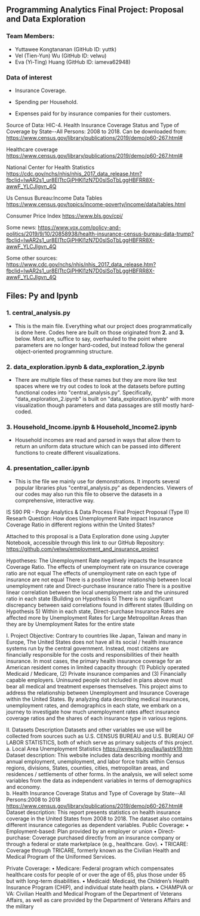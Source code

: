 ## Programming Analytics Final Project: Proposal and Data Exploration
### Team Members:
* Yuttawee Kongtananan (GitHub ID: yuttk)
* Vel (Tien-Yun) Wu (GitHub ID: velwu)
* Eva (Yi-Ting) Huang (GitHub ID: iameva62948)


### Data of interest
* Insurance Coverage.

* Spending per Household.

* Expenses paid for by insurance companies for their customers.

Source of Data: HIC-4. Health Insurance Coverage Status and Type of Coverage by State--All Persons: 2008 to 2018. Can be downloaded from: https://www.census.gov/library/publications/2019/demo/p60-267.html#

Healthcare coverage
https://www.census.gov/library/publications/2019/demo/p60-267.html#

National Center for Health Statistics
https://cdc.gov/nchs/nhis/nhis_2017_data_release.htm?fbclid=IwAR2s1_ur8ElTtcGjPHKl1zN7D0slSoTbLggHBFRR8X-awwF_YLCJIgvn_4Q

Us Census Bureau:Income Data Tables
https://www.census.gov/topics/income-poverty/income/data/tables.html

Consumer Price Index
https://www.bls.gov/cpi/



Some news: https://www.vox.com/policy-and-politics/2019/9/10/20858938/health-insurance-census-bureau-data-trump?fbclid=IwAR2s1_ur8ElTtcGjPHKl1zN7D0slSoTbLggHBFRR8X-awwF_YLCJIgvn_4Q

Some other sources: https://www.cdc.gov/nchs/nhis/nhis_2017_data_release.htm?fbclid=IwAR2s1_ur8ElTtcGjPHKl1zN7D0slSoTbLggHBFRR8X-awwF_YLCJIgvn_4Q

## Files: Py and Ipynb
### 1. central_analysis.py
- This is the main file. Everything what our project does programmatically is done here. Codes here are built on those originated from **2.** and **3.** below. Most are, suffice to say, overhauled to the point where parameters are no longer hard-coded, but instead follow the general object-oriented programming structure.

### 2. data_exploration.ipynb & data_exploration_2.ipynb
- There are multiple files of these names but they are more like test spaces where we try out codes to look at the datasets before putting functional codes into "central_analysis.py". Specifically, "data_exploration_2.ipynb" is built on "data_exploration.ipynb" with more visualization though parameters and data passages are still mostly hard-coded.

### 3. Household_Income.ipynb & Household_Income2.ipynb
- Household incomes are read and parsed in ways that allow them to return an uniform data structure which can be passed into different functions to create different visualizations. 

### 4. presentation_caller.ipynb
- This is the file we mainly use for demonstrations. It imports several popular libraries plus "central_analysis.py" as dependencies. Viewers of our codes may also run this file to observe the datasets in a comprehensive, interactive way.


IS 590 PR - Progr Analytics & Data Process Final Project Proposal (Type II)
Researh Question:
How does Unemployment Rate impact Insurance Coverage Ratio in different regions within the United States?

Attached to this proposal is a Data Exploration done using Jupyter Notebook, accessible through this link to our GitHub Repository:
https://github.com/velwu/employment_and_insurance_project

Hypotheses:
The Unemployment Rate negatively impacts the Insurance Coverage Ratio.
The effects of unemployment rate on insurance coverage ratio are not equal
The effects of unemployment rate on each type of insurance are not equal
There is a positive linear relationship between local unemployment rate and Direct-purchase insurance ratio
There is a positive linear correlation between the local unemployment rate and the uninsured ratio in each state
(Building on Hypothesis 5) There is no significant discrepancy between said correlations found in different states
(Building on Hypothesis 5) Within in each state, Direct-purchase Insurance Rates are affected more by Unemployment Rates for Large Metropolitan Areas than they are by Unemployment Rates for the entire state
		 	 	 					
I. Project Objective:
Contrary to countries like Japan, Taiwan and many in Europe, The United States does not have all its social / health insurance systems run by the central government. Instead, most citizens are financially responsible for the costs and responsibilities of their health insurance. In most cases, the primary health insurance coverage for an American resident comes in limited capacity through: (1) Publicly operated Medicaid / Medicare, (2) Private insurance companies and (3) Financially capable employers. Uninsured people not included in plans above must bear all medical and treatment expenses themselves. 
This project aims to address the relationship between Unemployment and Insurance Coverage within the United States. By analyzing data describing medical insurances, unemployment rates, and demographics in each state, we embark on a journey to investigate how much unemployment rates affect insurance coverage ratios and the shares of each insurance type in various regions.


II. Datasets Description
Datasets and other variables we use will be collected from sources such as U.S. CENSUS BUREAU and U.S. BUREAU OF LABOR STATISTICS, both of which serve as primary subjects of this project.
a. Local Area Unemployment Statistics
https://www.bls.gov/lau/lastrk19.htm 
Dataset description: This website includes data describing monthly and annual employment, unemployment, and labor force traits within Census regions, divisions, States, counties, cities, metropolitan areas, and residences / settlements of other forms. In the analysis, we will select some variables from the data as independent variables in terms of demographics and economy.			
b. Health Insurance Coverage Status and Type of Coverage by State--All Persons:2008 to 2018
https://www.census.gov/library/publications/2019/demo/p60-267.html# 
Dataset description: This report presents statistics on health insurance coverage in the United States from 2008 to 2018. The dataset also contains different insurance categories as  dependent variables.
Public Coverage:
•  Employment-based: Plan provided by an employer or union
• Direct-purchase: Coverage purchased directly from an insurance company or through a federal or state marketplace (e.g., healthcare. Gov).
• TRICARE: Coverage through TRICARE, formerly known as the Civilian Health and Medical Program of the Uniformed Services.

Private Coverage:
 • Medicare: Federal program which compensates healthcare costs for people of or over the age of 65, plus those under 65 but with long-term disabilities.
• Medicaid: Medicaid, the Children’s Health Insurance Program (CHIP), and individual state health plans.
• CHAMPVA or VA: Civilian Health and Medical Program of the Department of Veterans Affairs, as well as care provided by the Department of Veterans Affairs and the military

